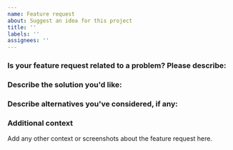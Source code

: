 ```yaml
---
name: Feature request
about: Suggest an idea for this project
title: ''
labels: ''
assignees: ''
---
```


### Is your feature request related to a problem? Please describe:

### Describe the solution you'd like:

### Describe alternatives you've considered, if any:

### Additional context
Add any other context or screenshots about the feature request here.